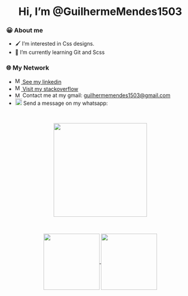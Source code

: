 
<h1  align="center"> Hi, I’m @GuilhermeMendes1503</h1>

<h3> 😀 About me</h3>

-  🖌️ I’m interested in Css designs.
-  💭 I’m currently learning Git and Scss

<h3>🌐 My Network</h3>

-  <a href="www.linkedin.com/in/guilherme-mendes-83302821a"><img src="https://cdn-icons-png.flaticon.com/512/174/174857.png" width="16" height="16" alt="My_Linkedin"> See my linkedin</a>
-  <a href="https://stackoverflow.com/users/17886737/guilherme-mendes"><img src="https://cdn.worldvectorlogo.com/logos/stack-overflow.svg" width="16" height="16" alt="My_Stackoverflow"> Visit my stackoverflow</a>
-  <a><img src="https://logodownload.org/wp-content/uploads/2018/03/gmail-logo-2-1.png" width="16" height="13" alt="My_Stackoverflow"> Contact me at my gmail:  guilhermemendes1503@gmail.com</a>
-  <img src="https://upload.wikimedia.org/wikipedia/commons/thumb/6/6b/WhatsApp.svg/1021px-WhatsApp.svg.png" width="18" height="18" alt="Zap"> Send a message on my whatsapp: 


<br>
<p align="center">
      <img src="https://i.ibb.co/ynXJ2Cn/output-onlinegiftools-1.gif" width="250"/>
</p>

<br>
 
<p align="center">
  <a href="https://github.com/seu-usuario">
    <img
      align="center"
      height="150em"
      src="https://github-readme-stats.vercel.app/api?username=GuilhermeMendes1503&show_icons=true&include_all_commits=true&count_private=true&theme=dark"
    />
  </a>
  <a href="https://github.com/seu-usuario">
    <img
      align="center"
      height="150em"
      src="https://github-readme-stats.vercel.app/api/top-langs/?username=GuilhermeMendes1503&show_icons=true&include_all_commits=true&count_private=true&layout=compact&theme=dark"
    />
  </a>
</p>

<br>
